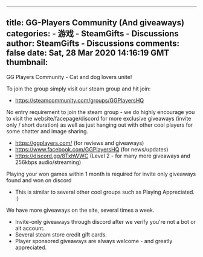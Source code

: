 
---
title: GG-Players Community (And giveaways)
categories: 
    - 游戏
    - SteamGifts - Discussions
author: SteamGifts - Discussions
comments: false
date: Sat, 28 Mar 2020 14:16:19 GMT
thumbnail: 
---

<div>   
<p>GG Players Community - Cat and dog lovers unite!</p>
<p>To join the group simply visit our steam group and hit join: </p>
<ul>
<li><a href="https://steamcommunity.com/groups/GGPlayersHQ" rel="nofollow noopener" target="_blank">https://steamcommunity.com/groups/GGPlayersHQ</a></li>
</ul>
<p>No entry requirement to join the steam group - we do highly encourage you to visit the website/facepage/discord for more exclusive giveaways (invite only / short duration) as well as just hanging out with other cool players for some chatter and image sharing.</p>
<ul>
<li><a href="https://ggplayers.com/" rel="nofollow noopener" target="_blank">https://ggplayers.com/</a> (for reviews and giveaways)</li>
<li><a href="https://www.facebook.com/GGPlayersHQ" rel="nofollow noopener" target="_blank">https://www.facebook.com/GGPlayersHQ</a> (for news/updates)</li>
<li><a href="https://discord.gg/8TxhWWC" rel="nofollow noopener" target="_blank">https://discord.gg/8TxhWWC</a> (Level 2 - for many more giveaways and 256kbps audio/streaming)</li>
</ul>
<p>Playing your won games within 1 month is required for invite only giveaways found and won on discord</p>
<ul>
<li>This is similar to several other cool groups such as Playing Appreciated. :)</li>
</ul>
<p>We have more giveaways on the site, several times a week.</p>
<ul>
<li>Invite-only giveaways through discord after we verify you're not a bot or alt account.</li>
<li>Several steam store credit gift cards.</li>
<li>Player sponsored giveaways are always welcome - and greatly appreciated.</li>
</ul>  
</div>
            
